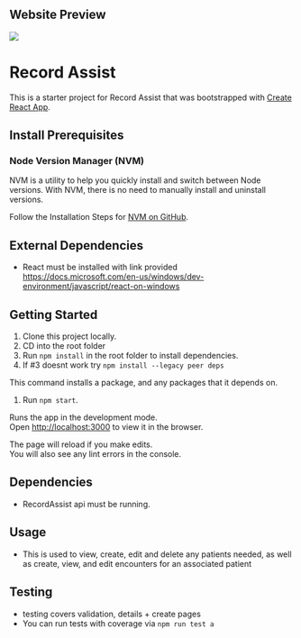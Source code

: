 ## Website Preview
<image src="homePage.PNG">

# Record Assist

This is a starter project for Record Assist that was bootstrapped with [Create React App](https://github.com/facebook/create-react-app).

## Install Prerequisites

### Node Version Manager (NVM)

NVM is a utility to help you quickly install and switch between Node versions. With NVM, there is no need to manually install and uninstall versions.

Follow the Installation Steps for [NVM on GitHub](https://github.com/coreybutler/nvm-windows).

## External Dependencies
* React must be installed with link provided
https://docs.microsoft.com/en-us/windows/dev-environment/javascript/react-on-windows

## Getting Started

1. Clone this project locally.
1. CD into the root folder
1. Run `npm install` in the root folder to install dependencies.
1. If #3 doesnt work try `npm install --legacy peer deps`

This command installs a package, and any packages that it depends on.

1. Run `npm start`.

Runs the app in the development mode.\
Open [http://localhost:3000](http://localhost:3000) to view it in the browser.

The page will reload if you make edits.\
You will also see any lint errors in the console.

## Dependencies
* RecordAssist api must be running.

## Usage
* This is used to view, create, edit and delete any patients needed, as well as create, view, and edit encounters for an associated patient

## Testing
* testing covers validation, details + create pages
* You can run tests with coverage via `npm run test a` 